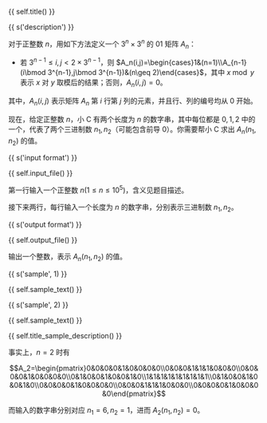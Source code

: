{{ self.title() }}

{{ s('description') }}

对于正整数 $n$，用如下方法定义一个 $3^n\times 3^n$ 的 $01$ 矩阵 $A_n$：

- 若 $3^{n-1}\leq i,j<2\times3^{n-1}$，则 $A_n(i,j)=\begin{cases}1&(n=1)\\A_{n-1}(i\bmod 3^{n-1},j\bmod 3^{n-1})&(n\geq 2)\end{cases}$，其中 $x\bmod y$ 表示 $x$ 对 $y$ 取模后的结果；否则，$A_n(i,j)=0$。

其中，$A_n(i,j)$ 表示矩阵 $A_n$ 第 $i$ 行第 $j$ 列的元素，并且行、列的编号均从 $0$ 开始。

现在，给定正整数 $n$，小 C 有两个长度为 $n$ 的数字串，其中每位都是 $0,1,2$ 中的一个，代表了两个三进制数 $n_1,n_2$（可能包含前导 $0$）。你需要帮小 C 求出 $A_n(n_1,n_2)$ 的值。

{{ s('input format') }}

{{ self.input_file() }}

第一行输入一个正整数 $n (1\leq n\leq 10^5)$，含义见题目描述。

接下来两行，每行输入一个长度为 $n$ 的数字串，分别表示三进制数 $n_1,n_2$。

{{ s('output format') }}

{{ self.output_file() }}

输出一个整数，表示 $A_n(n_1,n_2)$ 的值。

{{ s('sample', 1) }}

{{ self.sample_text() }}

{{ s('sample', 2) }}

{{ self.sample_text() }}

{{ self.title_sample_description() }}

事实上，$n=2$ 时有

$$A_2=\begin{pmatrix}0&0&0&0&1&0&0&0&0\\0&0&0&1&1&1&0&0&0\\0&0&0&0&1&0&0&0&0\\0&1&0&0&1&0&0&1&0\\1&1&1&1&1&1&1&1&1\\0&1&0&0&1&0&0&1&0\\0&0&0&0&1&0&0&0&0\\0&0&0&1&1&1&0&0&0\\0&0&0&0&1&0&0&0&0\end{pmatrix}$$

而输入的数字串分别对应 $n_1=6,n_2=1$，进而 $A_2(n_1,n_2)=0$。
